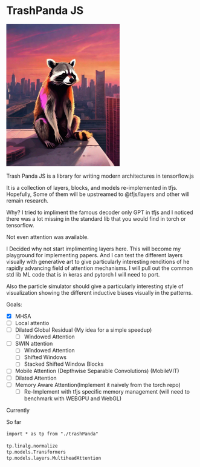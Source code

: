 # TrashPanda JS

<img width="300" src="out-0.png"></img>

Trash Panda JS is a library for writing modern architectures in tensorflow.js

It is a collection of layers, blocks, and models re-implemented in tfjs. Hopefully, Some of them will
be upstreamed to @tfjs/layers and other will remain research.

Why? 
I tried to impliment the famous decoder only GPT in tfjs and I noticed there was a lot missing in the standard lib that you would find in torch or tensorflow.

Not even attention was available. 

I Decided why not start implimenting layers here. This will become my playground for implementing papers. And I can test the different layers visually with generative art to give particularly interesting renditions of he rapidly advancing field of attention mechanisms. I will pull out the common std lib ML code that is in keras and pytorch I will need to port.

Also the particle simulator should give a particularly interesting style of visualization showing the different inductive biases visually in the patterns.


Goals:
- [x] MHSA
- [ ] Local attentio
- [ ] Dilated Global Residual (My idea for a simple speedup)
  - [ ] Windowed Attention
- [ ] SWIN attention
  - [ ] Windowed Attention
  - [ ] Shifted Windows
  - [ ] Stacked Shifted Window Blocks
- [ ] Mobile Attention (Depthwise Separable Convolutions) (MobileVIT)
- [ ] Dilated Attention
- [ ] Memory Aware Attention(Implement it naively from the torch repo)
   -  [ ] Re-Implement with tfjs specific memory management (will need to benchmark with WEBGPU and WebGL)

Currently 

So far

```
import * as tp from "./trashPanda"

tp.linalg.normalize
tp.models.Transformers
tp.models.layers.MultiheadAttention
